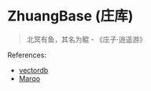 # ZhuangBase (庄库)

> 北冥有鱼，其名为鲲 - 《庄子·逍遥游》

References:
- [vectordb](https://github.com/jina-ai/vectordb/tree/main)
- [Marqo](https://github.com/marqo-ai/marqo/tree/mainline)